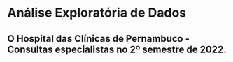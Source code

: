 # Análise Exploratória de Dados

## O Hospital das Clínicas de Pernambuco - Consultas especialistas no 2º semestre de 2022.
